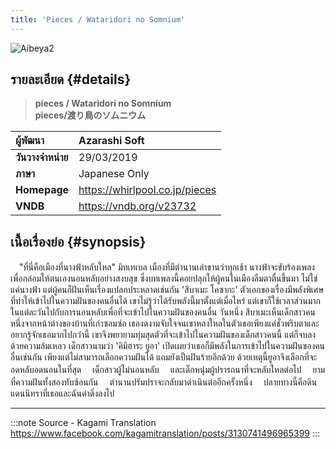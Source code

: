 ```yaml
---
title: 'Pieces / Wataridori no Somnium'
---
```


![Aibeya2](/img/visualnovel/preview/aibeya2.jpeg)

## รายละเอียด {#details}

> **pieces / Wataridori no Somnium**  
> **pieces/渡り鳥のソムニウム**

| ผู้พัฒนา | Azarashi Soft |
| :---- | :---- |
| **วันวางจำหน่าย** | 29/03/2019 |
| **ภาษา** | Japanese Only |
| **Homepage** | https://whirlpool.co.jp/pieces |
| **VNDB** | https://vndb.org/v23732 |

## เนื้อเรื่องย่อ {#synopsis}

　"ที่นี่คือเมืองที่นางฟ้าหลับใหล"
มิทเทเบล เมืองที่มีตำนานเล่าขานว่าทุกเช้า นางฟ้าจะขับร้องเพลงเพื่อกล่อมให้ตนเองนอนหลับอย่างสงบสุข ซึ่งบทเพลงนี้คอยปลุกให้ผู้คนในเมืองลืมตาตื่นขึ้นมา 
ไม่ใช่แค่นางฟ้า แต่ผู้คนก็ฝันเห็นเรื่องแปลกประหลาดเช่นกัน 'สึบาเมะ โคซากะ' ตัวเอกของเรื่องมีพลังพิเศษที่ทำให้เข้าไปในความฝันของคนอื่นได้ เขาไม่รู้ว่าได้รับพลังนี้มาตั้งแต่เมื่อไหร่ แต่เขาก็ใช้เวลาส่วนมากในแต่ละวันไปกับการนอนหลับเพื่อที่จะเข้าไปในความฝันของคนอื่น
วันหนึ่ง สึบาเมะเห็นเด็กสาวคนหนึ่งจากหน้าต่างของบ้านที่เก่าซอมซ่อ เธองดงามจับใจจนเขาหลงใหลในตัวเธอเพียงแค่ชั่วพริบตาและอยากรู้จักเธอมากไปกว่านี้ เขาจึงพยายามทุ่มสุดตัวที่จะเข้าไปในความฝันของเด็กสาวคนนี้ แต่ก็จบลงด้วยความล้มเหลว
เด็กสาวนามว่า 'คิมิฮาระ ยูอา' เปิดเผยว่าเธอก็มีพลังในการเข้าไปในความฝันของคนอื่นเช่นกัน เพียงแต่ไม่สามารถเลือกความฝันได้ แถมยังเป็นฝันร้ายอีกด้วย ด้วยเหตุนี้ยูอาจึงเลือกที่จะอดหลับอดนอนในที่สุด
　เด็กสาวผู้ไม่นอนหลับ
　และเด็กหนุ่มผู้ปรารถนาที่จะหลับใหลต่อไป
　ยามที่ความฝันทั้งสองทับซ้อนกัน 
　ตำนานปรัมปราจะกลับมาดำเนินต่ออีกครั้งหนึ่ง
　ปลายทางนี้คือดินแดนนิทราที่เธอและฉันดำดิ่งลงไป

---
:::note Source - Kagami Translation
https://www.facebook.com/kagamitranslation/posts/3130741496965399
:::